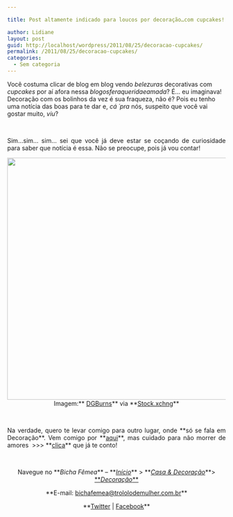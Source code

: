 ```yaml
---

title: Post altamente indicado para loucos por decoração…com cupcakes!

author: Lidiane
layout: post
guid: http://localhost/wordpress/2011/08/25/decoracao-cupcakes/
permalink: /2011/08/25/decoracao-cupcakes/
categories:
  - Sem categoria
---
```

Você costuma clicar de blog em blog vendo _belezuras_ decorativas com _cupcakes_ por aí afora nessa _blogosferaqueridaeamada_? É… eu imaginava! Decoração com os bolinhos da vez é sua fraqueza, não é? Pois eu tenho uma notícia das boas para te dar e, _cá ´pra_ nós, suspeito que você vai gostar muito, _viu_?

&nbsp;

<p align="justify">
  Sim…sim… sim… sei que você já deve estar se coçando de curiosidade para saber que notícia é essa. Não se preocupe, pois já vou contar!
</p>

<!--more-->

<p align="center">
  <a href="http://www.trololodemulher.com.br/blog/wp-content/uploads/2011/08/cupcake.jpg"><img class="alignnone size-full wp-image-6827" title="cupcake" src="http://www.trololodemulher.com.br/blog/wp-content/uploads/2011/08/cupcake.jpg" alt="" width="600" height="558" /><br /> </a>Imagem:** <a href="http://www.sxc.hu/profile/DGBurns" target="_blank">DGBurns</a>** via **<a href="http://www.sxc.hu/" target="_blank">Stock.xchng</a>**
</p>

&nbsp;

<p align="justify">
  Na verdade, quero te levar comigo para outro lugar, onde **só se fala em Decoração**. Vem comigo por **<a href="http://www.decoracaodacasa.com/estudio-cereja-para-sua-casa/" target="_blank">aqui</a>**, mas cuidado para não morrer de amores  >>> **<a href="http://www.decoracaodacasa.com/estudio-cereja-para-sua-casa/" target="_blank">clica</a>** que já te conto!
</p>

&nbsp;

<p align="center">
  Navegue no **<em>Bicha Fêmea</em>** – **<em><a href="http://www.trololodemulher.com.br/">Início</a></em>** > **<em><a href="http://www.trololodemulher.com.br/casaedecoracao/">Casa & Decoração</a></em>**> <a href="http://www.trololodemulher.com.br/category/decoracao/">**<em>Decoração</em>**</a>
</p>

<p align="center">
  **E-mail: <a href="mailto:bichafemea@trololodemulher.com.br">bichafemea@trololodemulher.com.br</a>**
</p>

<p align="center">
  **<a href="http://twitter.com/#!/bichafemea">Twitter</a> | <a href="https://www.facebook.com/profile.php?id=100002007076157">Facebook</a>**
</p>